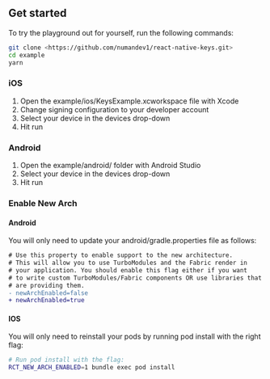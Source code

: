## Get started

To try the playground out for yourself, run the following commands:

```sh
git clone <https://github.com/numandev1/react-native-keys.git>
cd example
yarn
```

### iOS

1. Open the example/ios/KeysExample.xcworkspace file with Xcode
2. Change signing configuration to your developer account
3. Select your device in the devices drop-down
4. Hit run

### Android

1. Open the example/android/ folder with Android Studio
2. Select your device in the devices drop-down
3. Hit run

### Enable New Arch

#### Android

You will only need to update your android/gradle.properties file as follows:

```diff
# Use this property to enable support to the new architecture.
# This will allow you to use TurboModules and the Fabric render in
# your application. You should enable this flag either if you want
# to write custom TurboModules/Fabric components OR use libraries that
# are providing them.
- newArchEnabled=false
+ newArchEnabled=true
```

#### IOS

You will only need to reinstall your pods by running pod install with the right flag:

```sh
# Run pod install with the flag:
RCT_NEW_ARCH_ENABLED=1 bundle exec pod install
```
